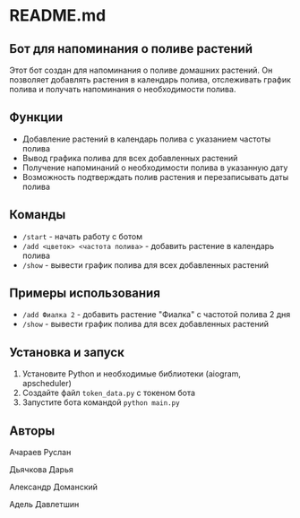 **README.md**
===============

**Бот для напоминания о поливе растений**
----------------------------------------

Этот бот создан для напоминания о поливе домашних растений. Он позволяет добавлять растения в календарь полива, отслеживать график полива и получать напоминания о необходимости полива.

**Функции**
------------

*   Добавление растений в календарь полива с указанием частоты полива
*   Вывод графика полива для всех добавленных растений
*   Получение напоминаний о необходимости полива в указанную дату
*   Возможность подтверждать полив растения и перезаписывать даты полива

**Команды**
------------

*   `/start` - начать работу с ботом
*   `/add <цветок> <частота полива>` - добавить растение в календарь полива
*   `/show` - вывести график полива для всех добавленных растений

**Примеры использования**
-------------------------

*   `/add Фиалка 2` - добавить растение "Фиалка" с частотой полива 2 дня
*   `/show` - вывести график полива для всех добавленных растений

**Установка и запуск**
-----------------------

1.  Установите Python и необходимые библиотеки (aiogram, apscheduler)
2.  Создайте файл `token_data.py` с токеном бота
3.  Запустите бота командой `python main.py`

**Авторы**
--------

Ачараев Руслан  

Дьячкова Дарья  

Александр Доманский  

Адель Давлетшин
